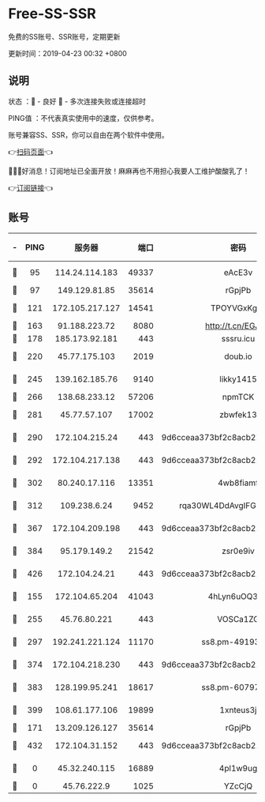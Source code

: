 # Free-SS-SSR

免费的SS账号、SSR账号，定期更新

更新时间：2019-04-23 00:32 +0800

## 说明

状态     ：🙂 - 良好 🙁 - 多次连接失败或连接超时

PING值   ：不代表真实使用中的速度，仅供参考。

账号兼容SS、SSR，你可以自由在两个软件中使用。

👉[扫码页面](https://liesauer.github.io/Free-SS-SSR/)👈

🎉🎉🎉好消息！订阅地址已全面开放！麻麻再也不用担心我要人工维护酸酸乳了！

👉[订阅链接](https://www.liesauer.net/yogurt/subscribe?ACCESS_TOKEN=DAYxR3mMaZAsaqUb)👈

## 账号

|-|PING|服务器|端口|密码|加密方式|区域|
|:----:|:----:|:-----:|-----:|:----:|:----:|:----:|
|🙂|95|114.24.114.183|49337|eAcE3v|chacha20-ietf|TW|
|🙂|97|149.129.81.85|35614|rGpjPb|rc4-md5|HK|
|🙂|121|172.105.217.127|14541|TPOYVGxKglpi|aes-256-cfb|JP|
|🙂|163|91.188.223.72|8080|http://t.cn/EGJIyrl|rc4-md5|RU|
|🙂|178|185.173.92.181|443|sssru.icu|rc4-md5|RU|
|🙂|220|45.77.175.103|2019|doub.io|aes-128-ctr|SG|
|🙂|245|139.162.185.76|9140|likky1415|aes-256-cfb|DE|
|🙂|266|138.68.233.12|57206|npmTCK|rc4-md5|US|
|🙂|281|45.77.57.107|17002|zbwfek13|aes-256-cfb|GB|
|🙂|290|172.104.215.24|443|9d6cceaa373bf2c8acb22e60b6a58be6|aes-256-cfb|US|
|🙂|292|172.104.217.138|443|9d6cceaa373bf2c8acb22e60b6a58be6|aes-256-cfb|US|
|🙂|302|80.240.17.116|13351|4wb8fiamf|aes-256-cfb|DE|
|🙂|312|109.238.6.24|9452|rqa30WL4DdAvgIFG6Fs3znzTa|aes-256-cfb|FR|
|🙂|367|172.104.209.198|443|9d6cceaa373bf2c8acb22e60b6a58be6|aes-256-cfb|US|
|🙂|384|95.179.149.2|21542|zsr0e9iv|aes-256-cfb|NL|
|🙂|426|172.104.24.21|443|9d6cceaa373bf2c8acb22e60b6a58be6|aes-256-cfb|US|
|🙂|155|172.104.65.204|41043|4hLyn6uOQ3hU|aes-256-cfb|JP|
|🙂|255|45.76.80.221|443|VOSCa1ZG|aes-256-cfb|DE|
|🙂|297|192.241.221.124|11170|ss8.pm-49193662|aes-256-cfb|US|
|🙂|374|172.104.218.230|443|9d6cceaa373bf2c8acb22e60b6a58be6|aes-256-cfb|US|
|🙂|383|128.199.95.241|18617|ss8.pm-60797363|aes-256-cfb|SG|
|🙂|399|108.61.177.106|19899|1xnteus3j|aes-256-cfb|FR|
|🙁|171|13.209.126.127|35614|rGpjPb|rc4-md5|KR|
|🙁|432|172.104.31.152|443|9d6cceaa373bf2c8acb22e60b6a58be6|aes-256-cfb|US|
|🙁|0|45.32.240.115|16889|4pl1w9ug|aes-256-cfb|AU|
|🙁|0|45.76.222.9|1025|YZcCjQ|rc4-md5|JP|
